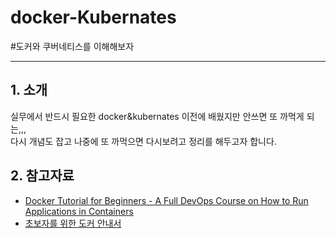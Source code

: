 # docker-Kubernates
#도커와 쿠버네티스를 이해해보자

----
## 1. 소개
실무에서 반드시 필요한 docker&kubernates 이전에 배웠지만 안쓰면 또 까먹게 되는,,,  
다시 개념도 잡고 나중에 또 까먹으면 다시보려고 정리를 해두고자 합니다.

## 2. 참고자료 
- [Docker Tutorial for Beginners - A Full DevOps Course on How to Run Applications in Containers](https://www.youtube.com/watch?v=fqMOX6JJhGo)
- [초보자를 위한 도커 안내서](https://subicura.com/2017/01/19/docker-guide-for-beginners-1.html)
